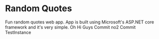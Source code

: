 # Random Quotes
Fun random quotes web app.  App is built using Microsoft's ASP.NET core framework and it's very simple.
Oh Hi Guys
Commit no2
Commit TestInstance
